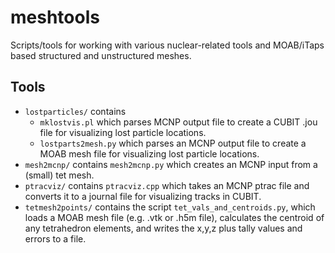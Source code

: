 meshtools
=========

Scripts/tools for working with various nuclear-related tools and MOAB/iTaps based structured and unstructured meshes.

Tools
-----

- `lostparticles/` contains
   - `mklostvis.pl` which parses MCNP output file to create a CUBIT .jou file for visualizing lost particle locations.
   - `lostparts2mesh.py` which parses an MCNP output file to create a MOAB mesh file for visualizing lost particle locations.
- `mesh2mcnp/` contains `mesh2mcnp.py` which creates an MCNP input from a (small) tet mesh.
- `ptracviz/` contains `ptracviz.cpp` which takes an MCNP ptrac file and converts it to a journal file for visualizing tracks in CUBIT.
- `tetmesh2points/` contains the script `tet_vals_and_centroids.py`, which loads a MOAB mesh file (e.g. .vtk or .h5m file), calculates the centroid of any tetrahedron elements, and writes the x,y,z plus tally values and errors to a file.
